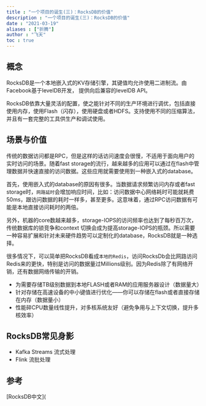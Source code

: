 ```yaml
---
title : "一个项目的诞生(三)：RocksDB的价值"
description : "一个项目的诞生(三)：RocksDB的价值"
date : "2021-03-19"
aliases : ["折腾"]
author : "飞天"
toc : true
---
```





## 概念

RocksDB是一个本地嵌入式的KV存储引擎，其键值均允许使用二进制流。由Facebook基于levelDB开发， 提供向后兼容的levelDB API。

RocksDB依靠大量灵活的配置，使之能针对不同的生产环境进行调优，包括直接使用内存，使用Flash（闪存），使用硬盘或者HDFS。支持使用不同的压缩算法，并且有一套完整的工具供生产和调试使用。

## 场景与价值

传统的数据访问都是RPC，但是这样的话访问速度会很慢，不适用于面向用户的实时访问的场景。随着fast storage的流行，越来越多的应用可以通过在flash中管理数据并快速直接的访问数据。这些应用就需要使用到一种嵌入式的database。

首先，使用嵌入式的database的原因有很多。当数据请求频繁访问内存或者fast storage时，`网路延时`会增加响应时间，比如：访问数据中心网络耗时可能就耗费50ms，跟访问数据的耗时一样多，甚至更多。这意味着，通过RPC访问数据有可能是本地直接访问耗时的两倍。

另外，机器的core数越来越多，storage-IOPS的访问频率也达到了每秒百万次，传统数据库的锁竞争和context 切换会成为提高storage-IOPS的瓶颈。所以需要一种容易扩展和针对未来硬件趋势可以定制化的database，RocksDB就是一种选择。

很多情况下，可以简单把RocksDB看成`本地的Redis`，访问RocksDb会比网路访问Redis来的更快，特别是访问的数据量过Millions级别。因为Redis除了有网络开销，还有数据网络传输的开销。

- 为需要存储TB级别数据到本地FLASH或者RAM的应用服务器设计（数据量大）
- 针对存储在高速设备的中小键值进行优化——你可以存储在flash或者直接存储在内存（数据量小）
- 性能碎CPU数量线性提升，对多核系统友好（避免争用与上下文切换，提升多核效率）

## RocksDB常见身影

- Kafka Streams 流式处理
- Flink 流批处理

## 参考

[RocksDB中文](